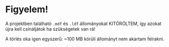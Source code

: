 # Figyelem!

A projektben található `.mdf` és `.ldf` állományokat KITÖRÖLTEM, így azokat újra kell csináljátok ha szükségetek van rá!

A törlés oka igen egyszerű: ~100 MB körüli állományt nem akartam felrakni.